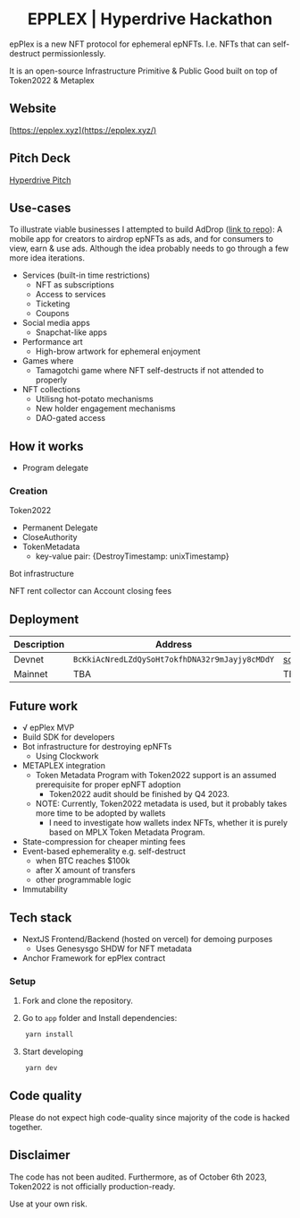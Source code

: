 <h1 align="center">EPPLEX | Hyperdrive Hackathon</h1>

epPlex is a new NFT protocol for ephemeral epNFTs.
I.e. NFTs that can self-destruct permissionlessly.

It is an open-source Infrastructure Primitive & Public Good built on top of Token2022 & Metaplex

## Website
[https://epplex.xyz](https://epplex.xyz/)

## Pitch Deck
[Hyperdrive Pitch](https://epplex.xyz/HyperdrivePitch.pdf)


## Use-cases
To illustrate viable businesses I attempted to build AdDrop ([link to repo](https://github.com/epPlex/AdDrop)):
A mobile app for creators to airdrop epNFTs as ads, and for consumers to view, earn & use ads.
Although the idea probably needs to go through a few more idea iterations.

- Services (built-in time restrictions)
  - NFT as subscriptions
  - Access to services
  - Ticketing
  - Coupons
- Social media apps
  - Snapchat-like apps
- Performance art
  - High-brow artwork for ephemeral enjoyment
- Games where
  - Tamagotchi game where NFT self-destructs if not attended to properly
- NFT collections
  - Utilisng hot-potato mechanisms
  - New holder engagement mechanisms
  - DAO-gated access

## How it works

- Program delegate

### Creation
Token2022
- Permanent Delegate
- CloseAuthority
- TokenMetadata
  - key-value pair: {DestroyTimestamp: unixTimestamp}

Bot infrastructure

NFT rent collector can
Account closing fees

## Deployment

| Description | Address                                       | Link                                                                                                           |
|-------------|-----------------------------------------------|----------------------------------------------------------------------------------------------------------------|
| Devnet      | `BcKkiAcNredLZdQySoHt7okfhDNA32r9mJayjy8cMDdY` | [solexplorer](https://explorer.solana.com/address/BcKkiAcNredLZdQySoHt7okfhDNA32r9mJayjy8cMDdY?cluster=devnet) |
| Mainnet     | TBA                                           | TBA                                                                                                            |


## Future work
- √ epPlex MVP
- Build SDK for developers
- Bot infrastructure for destroying epNFTs
  - Using Clockwork
- METAPLEX integration
  - Token Metadata Program with Token2022 support is an assumed prerequisite for proper epNFT adoption
    - Token2022 audit should be finished by Q4 2023.
  - NOTE: Currently, Token2022 metadata is used, but it probably takes more time to be adopted by wallets
    - I need to investigate how wallets index NFTs, whether it is purely based on MPLX Token Metadata Program.
- State-compression for cheaper minting fees
- Event-based ephemerality e.g. self-destruct
  - when BTC reaches $100k
  - after X amount of transfers
  - other programmable logic
- Immutability


## Tech stack
- NextJS Frontend/Backend (hosted on vercel) for demoing purposes
  - Uses Genesysgo SHDW for NFT metadata
- Anchor Framework for epPlex contract


### Setup

1. Fork and clone the repository.

2. Go to `app` folder and Install dependencies:
```bash
    yarn install
```
3. Start developing
```bash
    yarn dev
```


## Code quality
Please do not expect high code-quality since majority of the code is hacked together.

## Disclaimer
The code has not been audited. Furthermore, as of October 6th 2023, Token2022 is not officially production-ready.

Use at your own risk.

